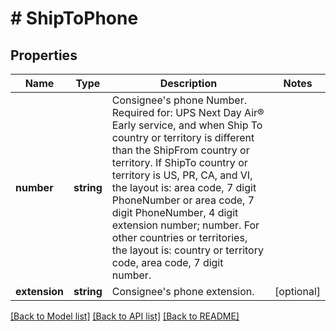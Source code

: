 # # ShipToPhone

## Properties

Name | Type | Description | Notes
------------ | ------------- | ------------- | -------------
**number** | **string** | Consignee&#39;s phone Number.  Required for: UPS Next Day Air® Early service, and when Ship To country or territory is different than the ShipFrom country or territory.  If ShipTo country or territory is US, PR, CA, and VI, the layout is: area code, 7 digit PhoneNumber or area code, 7 digit PhoneNumber, 4 digit extension number; number.  For other countries or territories, the layout is: country or territory code, area code, 7 digit number. |
**extension** | **string** | Consignee&#39;s phone extension. | [optional]

[[Back to Model list]](../../README.md#models) [[Back to API list]](../../README.md#endpoints) [[Back to README]](../../README.md)
